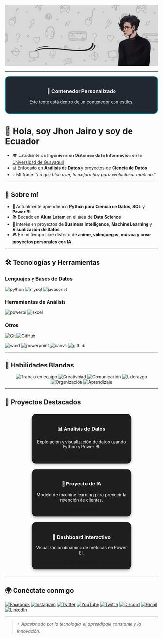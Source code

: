 <!-- Banner -->
<p align="center">
  <img src="https://github.com/Jhoncito07/Jhoncito07/blob/main/assets/Banner%20de%20github%20Jhoncito07.gif" alt="Banner de Jhon Jairo"/>
</p>

---
<div align="center" style="border: 2px solid #00ADB5; border-radius: 15px; padding: 15px; background-color: #222831; color: #EEEEEE;">
  <h3>🚀 Contenedor Personalizado</h3>
  <p>Este texto está dentro de un contenedor con estilos.</p>
</div>

# 👋 Hola, soy Jhon Jairo y soy de Ecuador

- 🎓 Estudiante de **Ingeniería en Sistemas de la Información** en la [Universidad de Guayaquil](https://www.ug.edu.ec/)  
- 📊 Enfocado en **Análisis de Datos** y proyectos de **Ciencia de Datos**  
- 💡 Mi frase: *"Lo que hice ayer, lo mejoro hoy para evolucionar mañana."*  

---

## 📌 Sobre mí
- 🌱 Actualmente aprendiendo **Python para Ciencia de Datos**, **SQL** y **Power BI**  
- 📚 Becado en **Alura Latam** en el área de **Data Science**  
- 🎯 Interés en proyectos de **Business Intelligence**, **Machine Learning** y **Visualización de Datos**  
- 🎮 En mi tiempo libre disfruto de **anime, videojuegos, música y crear proyectos personales con IA**  

---

## 🛠️ Tecnologías y Herramientas

### Lenguajes y Bases de Datos
<div align="left">
  <!-- Python -->
  <img src="https://cdn.jsdelivr.net/gh/devicons/devicon/icons/python/python-original.svg" height="40" alt="python" />
  <!-- SQL / MySQL -->
  <img src="https://cdn.jsdelivr.net/gh/devicons/devicon/icons/mysql/mysql-original.svg" height="40" alt="mysql" />
  <!-- JavaScript -->
  <img src="https://cdn.jsdelivr.net/gh/devicons/devicon/icons/javascript/javascript-original.svg" height="40" alt="javascript" />
</div>

### Herramientas de Análisis
<div align="left">
  <!-- Power BI -->
  <img src="https://img.icons8.com/color/48/power-bi.png" height="40" alt="powerbi"/>
  <!-- Excel -->
  <img src="https://img.icons8.com/color/48/microsoft-excel-2019--v1.png" height="40" alt="excel"/>
  

### Otros

![Git](https://img.shields.io/badge/-Git-F05032?logo=git&logoColor=fff)
![GitHub](https://img.shields.io/badge/-GitHub-181717?logo=github&logoColor=fff)
<div align="left"> 
  <!-- Word -->
  <img src="https://img.icons8.com/color/48/microsoft-word-2019--v2.png" height="40" alt="word"/>
  <!-- PowerPoint -->
  <img src="https://img.icons8.com/color/48/microsoft-powerpoint-2019--v1.png" height="40" alt="powerpoint"/>
  <!-- Canva -->
  <img src="https://img.icons8.com/color/48/canva.png" height="40" alt="canva"/>
  <!-- GitHub -->
  <img src="https://cdn.jsdelivr.net/gh/devicons/devicon/icons/github/github-original.svg" height="40" alt="github" />
</div>

---

## 🌟 Habilidades Blandas
<div align="center">

![Trabajo en equipo](https://img.shields.io/badge/Trabajo%20en%20equipo-4CAF50?style=for-the-badge)
![Creatividad](https://img.shields.io/badge/Creatividad-F44336?style=for-the-badge)
![Comunicación](https://img.shields.io/badge/Comunicación-2196F3?style=for-the-badge)
![Liderazgo](https://img.shields.io/badge/Liderazgo-FFC107?style=for-the-badge)
![Organización](https://img.shields.io/badge/Organización-9C27B0?style=for-the-badge)
![Aprendizaje](https://img.shields.io/badge/Aprendizaje-FF5722?style=for-the-badge)

</div>

---

## 🚀 Proyectos Destacados

<div align="center">

  <!-- Card 1 -->
  <div style="display: inline-block; width: 300px; margin: 10px; border-radius: 15px; padding: 15px; background: #1e1e1e; color: #fff; box-shadow: 0 4px 8px rgba(0,0,0,0.3);">
    <h3>📊 Análisis de Datos</h3>
    <p>Exploración y visualización de datos usando Python y Power BI.</p>
    <a href="https://github.com/Jhoncito07/proyecto1" target="_blank">
      🔗 Ver repositorio
    </a>
  </div>

  <!-- Card 2 -->
  <div style="display: inline-block; width: 300px; margin: 10px; border-radius: 15px; padding: 15px; background: #1e1e1e; color: #fff; box-shadow: 0 4px 8px rgba(0,0,0,0.3);">
    <h3>🤖 Proyecto de IA</h3>
    <p>Modelo de machine learning para predecir la retención de clientes.</p>
    <a href="https://github.com/Jhoncito07/proyecto2" target="_blank">
      🔗 Ver repositorio
    </a>
  </div>

  <!-- Card 3 -->
  <div style="display: inline-block; width: 300px; margin: 10px; border-radius: 15px; padding: 15px; background: #1e1e1e; color: #fff; box-shadow: 0 4px 8px rgba(0,0,0,0.3);">
    <h3>📡 Dashboard Interactivo</h3>
    <p>Visualización dinámica de métricas en Power BI.</p>
    <a href="https://github.com/Jhoncito07/proyecto3" target="_blank">
      🔗 Ver repositorio
    </a>
  </div>

</div>

---

## 🌍 Conéctate conmigo

[![Facebook](https://img.shields.io/badge/Facebook-1877F2?style=for-the-badge&logo=facebook&logoColor=white)](https://facebook.com/TU_USUARIO)
[![Instagram](https://img.shields.io/badge/Instagram-E4405F?style=for-the-badge&logo=instagram&logoColor=white)](https://instagram.com/TU_USUARIO)
[![Twitter](https://img.shields.io/badge/Twitter-1DA1F2?style=for-the-badge&logo=twitter&logoColor=white)](https://twitter.com/TU_USUARIO)
[![YouTube](https://img.shields.io/badge/YouTube-FF0000?style=for-the-badge&logo=youtube&logoColor=white)](https://youtube.com/@TU_CANAL)
[![Twitch](https://img.shields.io/badge/Twitch-9146FF?style=for-the-badge&logo=twitch&logoColor=white)](https://twitch.tv/TU_CANAL)
[![Discord](https://img.shields.io/badge/Discord-5865F2?style=for-the-badge&logo=discord&logoColor=white)](https://discord.gg/TU_INVITE)
[![Gmail](https://img.shields.io/badge/Gmail-D14836?style=for-the-badge&logo=gmail&logoColor=white)](mailto:TU_CORREO@gmail.com)
[![LinkedIn](https://img.shields.io/badge/LinkedIn-0A66C2?style=for-the-badge&logo=linkedin&logoColor=white)](https://linkedin.com/in/TU_USUARIO)

---
>⭐ *Apasionado por la tecnología, el aprendizaje constante y la innovación.*
